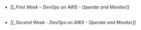 - ###### [[_First Week - DevOps on AWS - Operate and Monitor]]
- ###### [[_Second Week - DevOps on AWS - Operate and Monitor]]

